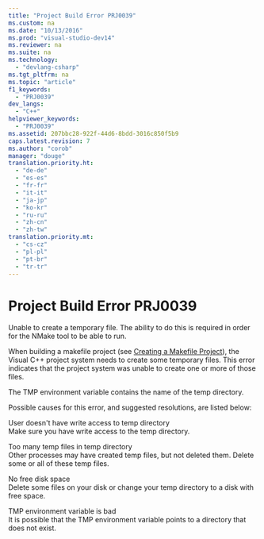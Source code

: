 ```yaml
---
title: "Project Build Error PRJ0039"
ms.custom: na
ms.date: "10/13/2016"
ms.prod: "visual-studio-dev14"
ms.reviewer: na
ms.suite: na
ms.technology: 
  - "devlang-csharp"
ms.tgt_pltfrm: na
ms.topic: "article"
f1_keywords: 
  - "PRJ0039"
dev_langs: 
  - "C++"
helpviewer_keywords: 
  - "PRJ0039"
ms.assetid: 207bbc28-922f-44d6-8bdd-3016c850f5b9
caps.latest.revision: 7
ms.author: "corob"
manager: "douge"
translation.priority.ht: 
  - "de-de"
  - "es-es"
  - "fr-fr"
  - "it-it"
  - "ja-jp"
  - "ko-kr"
  - "ru-ru"
  - "zh-cn"
  - "zh-tw"
translation.priority.mt: 
  - "cs-cz"
  - "pl-pl"
  - "pt-br"
  - "tr-tr"
---
```

# Project Build Error PRJ0039
Unable to create a temporary file. The ability to do this is required in order for the NMake tool to be able to run.  
  
 When building a makefile project (see [Creating a Makefile Project](../Topic/Creating%20a%20Makefile%20Project.md)), the Visual C++ project system needs to create some temporary files. This error indicates that the project system was unable to create one or more of those files.  
  
 The TMP environment variable contains the name of the temp directory.  
  
 Possible causes for this error, and suggested resolutions, are listed below:  
  
 User doesn't have write access to temp directory  
 Make sure you have write access to the temp directory.  
  
 Too many temp files in temp directory  
 Other processes may have created temp files, but not deleted them. Delete some or all of these temp files.  
  
 No free disk space  
 Delete some files on your disk or change your temp directory to a disk with free space.  
  
 TMP environment variable is bad  
 It is possible that the TMP environment variable points to a directory that does not exist.